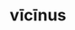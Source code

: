 ---
title: vīcīnus
meaning: neighboring, nearby
ch: one
pos: totadjective
femstem: vīcīn
femend: a
neutstem: vīcīn
neutend: um
derivative: vicinity
---